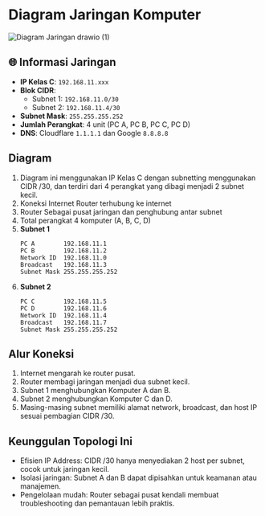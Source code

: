 # Diagram Jaringan Komputer


![Diagram Jaringan drawio (1)](https://github.com/user-attachments/assets/f3ed0a0f-40cb-4bf9-8e29-0d1181b08a89)

## 🌐 Informasi Jaringan
- **IP Kelas C**: `192.168.11.xxx`
- **Blok CIDR**:
  - Subnet 1: `192.168.11.0/30`
  - Subnet 2: `192.168.11.4/30`
- **Subnet Mask**: `255.255.255.252`
- **Jumlah Perangkat**: 4 unit (PC A, PC B, PC C, PC D)
- **DNS**: Cloudflare `1.1.1.1` dan Google `8.8.8.8`

## Diagram
1. Diagram ini menggunakan IP Kelas C dengan subnetting menggunakan CIDR /30, dan terdiri dari 4 perangkat yang dibagi menjadi 2 subnet kecil.
2. Koneksi Internet Router terhubung ke internet
3. Router Sebagai pusat jaringan dan penghubung antar subnet
4. Total perangkat 4 komputer (A, B, C, D)
5. **Subnet 1**
   ```
   PC A        192.168.11.1
   PC B        192.168.11.2
   Network ID  192.168.11.0
   Broadcast   192.168.11.3
   Subnet Mask 255.255.255.252
   ````
6. **Subnet 2**
    ```
   PC C        192.168.11.5
   PC D        192.168.11.6
   Network ID  192.168.11.4
   Broadcast   192.168.11.7
   Subnet Mask 255.255.255.252
   ````
## Alur Koneksi
1. Internet mengarah ke router pusat.
2. Router membagi jaringan menjadi dua subnet kecil.
3. Subnet 1 menghubungkan Komputer A dan B.
4. Subnet 2 menghubungkan Komputer C dan D.
5. Masing-masing subnet memiliki alamat network, broadcast, dan host IP sesuai pembagian CIDR /30.

## Keunggulan Topologi Ini
- Efisien IP Address: CIDR /30 hanya menyediakan 2 host per subnet, cocok untuk jaringan kecil.
- Isolasi jaringan: Subnet A dan B dapat dipisahkan untuk keamanan atau manajemen.
- Pengelolaan mudah: Router sebagai pusat kendali membuat troubleshooting dan pemantauan lebih praktis.

